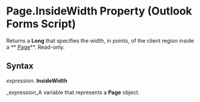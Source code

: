 
# Page.InsideWidth Property (Outlook Forms Script)

Returns a  **Long** that specifies the width, in points, of the client region inside a ** [Page](836941c3-c768-151a-65a5-41c71493033a.md)**. Read-only.


## Syntax

 _expression_. **InsideWidth**

 _expression_A variable that represents a  **Page** object.

